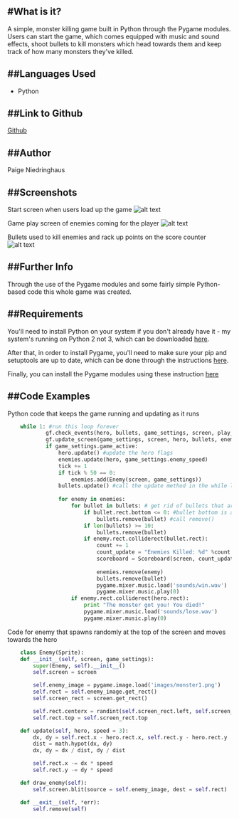 #What is it?
--- 
A simple, monster killing game built in Python through the Pygame modules. Users can start the game, which comes equipped with music and sound effects, shoot bullets to kill monsters which head towards them and keep track of how many monsters they've killed.

##Languages Used
---
  * Python

##Link to Github
---
[Github](https://github.com/paigen11/pygame)

##Author
---
Paige Niedringhaus

##Screenshots
---
Start screen when users load up the game
![alt text]()

Game play screen of enemies coming for the player
![alt text]()

Bullets used to kill enemies and rack up points on the score counter
![alt text]()

##Further Info
---
Through the use of the Pygame modules and some fairly simple Python-based code this whole game was created.

##Requirements
---
You'll need to install Python on your system if you don't already have it - my system's running on Python 2 not 3, which can be downloaded [here](https://www.python.org/downloads/).

After that, in order to install Pygame, you'll need to make sure your pip and setuptools are up to date, which can be done through the instructions [here](https://packaging.python.org/installing/).

Finally, you can install the Pygame modules using these instruction [here](http://www.pygame.org/wiki/CompileUbuntu)

##Code Examples
---
Python code that keeps the game running and updating as it runs
```python
	while 1: #run this loop forever
			gf.check_events(hero, bullets, game_settings, screen, play_button) #call gf (aliased from game_functions module) and get the check_events
			gf.update_screen(game_settings, screen, hero, bullets, enemies, play_button, scoreboard) # call the update_screen method
			if game_settings.game_active:
				hero.update() #update the hero flags
				enemies.update(hero, game_settings.enemy_speed)
				tick += 1
				if tick % 50 == 0:
					enemies.add(Enemy(screen, game_settings))
				bullets.update() #call the update method in the while loop
				
				for enemy in enemies:
					for bullet in bullets: # get rid of bullets that are off the screen
						if bullet.rect.bottom <= 0: #bullet bottom is at the top of the screen
							bullets.remove(bullet) #call remove()
						if len(bullets) >= 10:
							bullets.remove(bullet)
						if enemy.rect.colliderect(bullet.rect):
							count += 1
							count_update = "Enemies Killed: %d" %count
							scoreboard = Scoreboard(screen, count_update)
							
							enemies.remove(enemy)
							bullets.remove(bullet)
							pygame.mixer.music.load('sounds/win.wav')
							pygame.mixer.music.play(0)
					if enemy.rect.colliderect(hero.rect):
						print "The monster got you! You died!"
						pygame.mixer.music.load('sounds/lose.wav')
						pygame.mixer.music.play(0)
```

Code for enemy that spawns randomly at the top of the screen and moves towards the hero
```python
	class Enemy(Sprite):
	def __init__(self, screen, game_settings):
		super(Enemy, self).__init__()
		self.screen = screen

		self.enemy_image = pygame.image.load('images/monster1.png')
		self.rect = self.enemy_image.get_rect()
		self.screen_rect = screen.get_rect()

		self.rect.centerx = randint(self.screen_rect.left, self.screen_rect.right)
		self.rect.top = self.screen_rect.top

	def update(self, hero, speed = 3):
		dx, dy = self.rect.x - hero.rect.x, self.rect.y - hero.rect.y
		dist = math.hypot(dx, dy)
		dx, dy = dx / dist, dy / dist

		self.rect.x -= dx * speed
		self.rect.y -= dy * speed

	def draw_enemy(self):
		self.screen.blit(source = self.enemy_image, dest = self.rect)

	def __exit__(self, *err):
		self.remove(self)
```		